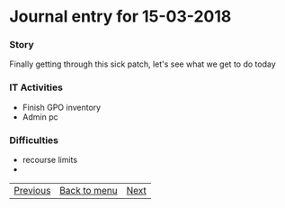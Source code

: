 # Journal entry for 15-03-2018

### Story

Finally getting through this sick patch, let's see what we get to do today

### IT Activities

- Finish GPO inventory
- Admin pc

### Difficulties

- recourse limits
-

<table><tr><td><a href="13-03.html">Previous</a></td><td><a href="../">Back to menu</a></td><td><a href="16-03.html">Next</a></td></tr></table>

